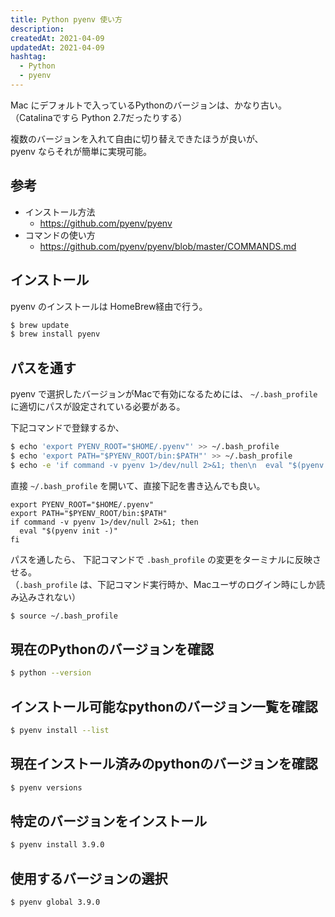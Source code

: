 ```yaml
---
title: Python pyenv 使い方
description:
createdAt: 2021-04-09
updatedAt: 2021-04-09
hashtag:
  - Python
  - pyenv
---
```


Mac にデフォルトで入っているPythonのバージョンは、かなり古い。  
（Catalinaですら Python 2.7だったりする）

複数のバージョンを入れて自由に切り替えできたほうが良いが、  
 pyenv ならそれが簡単に実現可能。


## 参考
* インストール方法
  * https://github.com/pyenv/pyenv
* コマンドの使い方
  * https://github.com/pyenv/pyenv/blob/master/COMMANDS.md

## インストール
pyenv のインストールは HomeBrew経由で行う。

```sh
$ brew update
$ brew install pyenv
```

## パスを通す
pyenv で選択したバージョンがMacで有効になるためには、 `~/.bash_profile` に適切にパスが設定されている必要がある。

下記コマンドで登録するか、
```sh
$ echo 'export PYENV_ROOT="$HOME/.pyenv"' >> ~/.bash_profile
$ echo 'export PATH="$PYENV_ROOT/bin:$PATH"' >> ~/.bash_profile
$ echo -e 'if command -v pyenv 1>/dev/null 2>&1; then\n  eval "$(pyenv init -)"\nfi' >> ~/.bash_profile
```

直接 `~/.bash_profile` を開いて、直接下記を書き込んでも良い。

```
export PYENV_ROOT="$HOME/.pyenv"
export PATH="$PYENV_ROOT/bin:$PATH"
if command -v pyenv 1>/dev/null 2>&1; then
  eval "$(pyenv init -)"
fi
```

パスを通したら、 下記コマンドで `.bash_profile` の変更をターミナルに反映させる。  
（`.bash_profile` は、下記コマンド実行時か、Macユーザのログイン時にしか読み込みされない）

```sh
$ source ~/.bash_profile
```

## 現在のPythonのバージョンを確認

```sh
$ python --version
```

## インストール可能なpythonのバージョン一覧を確認

```sh
$ pyenv install --list
```

## 現在インストール済みのpythonのバージョンを確認

```sh
$ pyenv versions
```

## 特定のバージョンをインストール

```sh
$ pyenv install 3.9.0
```

## 使用するバージョンの選択
```sh
$ pyenv global 3.9.0
```
